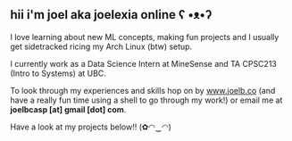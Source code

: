 ## hii i'm joel aka joelexia online ʕ •ᴥ•ʔ

<!--
**joelbonnie/joelbonnie** is a ✨ _special_ ✨ repository because its `README.md` (this file) appears on your GitHub profile.

Here are some ideas to get you started:


- 🔭 I’m currently working on ...
- 🌱 I’m currently learning ...
- 👯 I’m looking to collaborate on ...
- 🤔 I’m looking for help with ...
- 💬 Ask me about ...
- 📫 How to reach me: ...
- 😄 Pronouns: ...
- ⚡ Fun fact: ...
-->

I love learning about new ML concepts, making fun projects and I usually get sidetracked ricing my Arch Linux (btw) setup. 

I currently work as a Data Science Intern at MineSense and TA CPSC213 (Intro to Systems) at UBC. 

To look through my experiences and skills hop on by www.joelb.co (and have a really fun time using a shell to go through my work!) or email me at **joelbcasp [at] gmail [dot] com**.

Have a look at my projects below!! (✿◠‿◠)
